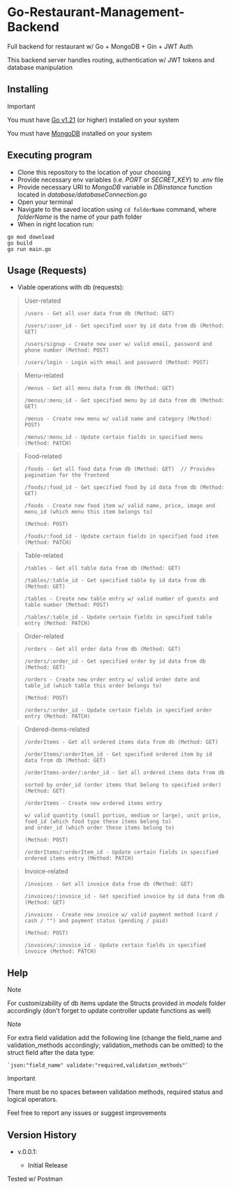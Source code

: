 # Go-Restaurant-Management-Backend
Full backend for restaurant w/ Go + MongoDB + Gin + JWT Auth

This backend server handles routing, authentication w/ JWT tokens and database manipulation

## Installing
> [!IMPORTANT]    
> You must have [Go v1.21](https://go.dev/doc/install) (or higher) installed on your system
>
> You must have [MongoDB](https://www.mongodb.com/docs/v7.0/installation/) installed on your system

## Executing program

* Clone this repository to the location of your choosing
* Provide necessary env variables (i.e. *PORT* or *SECRET_KEY*) to *.env* file
* Provide necessary URI to *MongoDB* variable in *DBinstance* function located in *database/databaseConnection.go*
* Open your terminal
* Navigate to the saved location using ```cd folderName``` command, where *folderName* is the name of your path folder
* When in right location run:
```
go mod download
go build
go run main.go
```
## Usage (Requests)

* Viable operations with db (requests):
> User-related 
> ```
> /users - Get all user data from db (Method: GET)
> ```
> ```
> /users/:user_id - Get specified user by id data from db (Method: GET)
> ```
> ```
> /users/signup - Create new user w/ valid email, password and phone number (Method: POST)
> ```
> ```
> /users/login - Login with email and password (Method: POST)
> ```

> Menu-related
> ```
> /menus - Get all menu data from db (Method: GET)
> ```
> ```
> /menus/:menu_id - Get specified menu by id data from db (Method: GET)
> ```
> ```
> /menus - Create new menu w/ valid name and category (Method: POST)
> ```
> ```
> /menus/:menu_id - Update certain fields in specified menu (Method: PATCH)
> ```

> Food-related
> ```
> /foods - Get all food data from db (Method: GET)  // Provides pagination for the frontend
> ```
> ```
> /foods/:food_id - Get specified food by id data from db (Method: GET)
> ```
> ```
> /foods - Create new food item w/ valid name, price, image and menu_id (which menu this item belongs to)
> 
> (Method: POST)
> ```
> ```
> /foods/:food_id - Update certain fields in specified food item (Method: PATCH)
> ```

> Table-related
> ```
> /tables - Get all table data from db (Method: GET)
> ```
> ```
> /tables/:table_id - Get specified table by id data from db (Method: GET)
> ```
> ```
> /tables - Create new table entry w/ valid number of guests and table number (Method: POST)
> ```
> ```
> /tables/:table_id - Update certain fields in specified table entry (Method: PATCH)
> ```

> Order-related
> ```
> /orders - Get all order data from db (Method: GET)
> ```
> ```
> /orders/:order_id - Get specified order by id data from db (Method: GET)
> ```
> ```
> /orders - Create new order entry w/ valid order date and table_id (which table this order belongs to)
>
> (Method: POST)
> ```
> ```
> /orders/:order_id - Update certain fields in specified order entry (Method: PATCH)
> ```

> Ordered-items-related
> ```
> /orderItems - Get all ordered items data from db (Method: GET)
> ```
> ```
> /orderItems/:orderItem_id - Get specified ordered item by id data from db (Method: GET)
> ```
> ```
> /orderItems-order/:order_id - Get all ordered items data from db
>
> sorted by order_id (order items that belong to specified order) (Method: GET)
> ```
> ```
> /orderItems - Create new ordered items entry
>
> w/ valid quantity (small portion, medium or large), unit price, food_id (which food type these items belong to)
> and order_id (which order these items belong to)
>
> (Method: POST)
> ```
> ```
> /orderItems/:orderItem_id - Update certain fields in specified ordered items entry (Method: PATCH)
> ```

> Invoice-related
> ```
> /invoices - Get all invoice data from db (Method: GET)
> ```
> ```
> /invoices/:invoice_id - Get specified invoice by id data from db (Method: GET)
> ```
> ```
> /invoices - Create new invoice w/ valid payment method (card / cash / "") and payment status (pending / paid)
>
> (Method: POST)
> ```
> ```
> /invoices/:invoice_id - Update certain fields in specified invoice (Method: PATCH)
> ``` 

## Help

> [!NOTE]  
> For customizability of db items update the Structs provided in *models* folder accordingly (don't forget to update controller update functions as well)

> [!NOTE]  
> For extra field validation add the following line (change the field_name and validation_methods accordingly; validation_methods can be omitted) to the struct field after the data type:
> ```
> `json:"field_name" validate:"required,validation_methods"`
> ```

> [!IMPORTANT]  
> There must be no spaces between validation methods, required status and logical operators.


Feel free to report any issues or suggest improvements

## Version History

* v.0.0.1:

    * Initial Release

Tested w/ Postman
